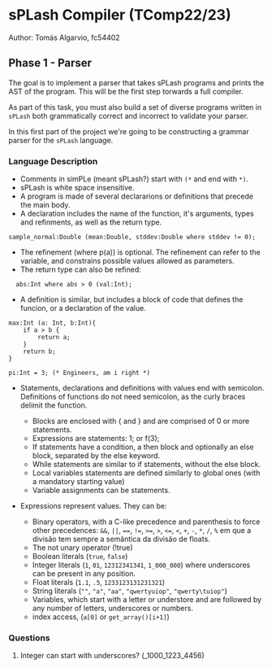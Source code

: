 # sPLash Compiler (TComp22/23)


Author: Tomás Algarvio, fc54402


## Phase 1 - Parser

The goal is to implement a parser that takes sPLash programs and prints the AST of the program. This will be the first step torwards a full compiler.

As part of this task, you must also build a set of diverse programs written in `sPLash` both grammatically correct and incorrect to validate your parser.

In this first part of the project we're going to be constructing a grammar parser for the `sPLash` language.

### Language Description

- Comments in simPLe (meant sPLash?) start with `(*` and end with `*)`.
- sPLash is white space insensitive.
- A program is made of several declararions or definitions that precede the main body.
- A declaration includes the name of the function, it's arguments, types and refinments, as well as the return type.

```sPLash
sample_normal:Double (mean:Double, stddev:Double where stddev != 0);
```
- The refinement (where p(a)) is optional. The refinement can refer to the variable, and constrains possible values allowed as parameters.
- The return type can also be refined:

```sPLash
  abs:Int where abs > 0 (val:Int);  
```

- A definition is similar, but includes a block of code that defines the funcion, or a declaration of the value.

```sPLash
max:Int (a: Int, b:Int){
    if a > b {
        return a;
    }
    return b;
}

pi:Int = 3; (* Engineers, am i right *)
```

- Statements, declarations and definitions with values end with semicolon. Definitions of functions do not need semicolon, as the curly braces delimit the function.
    - Blocks are enclosed with { and } and are comprised of 0 or more statements.
    - Expressions are statements: 1; or f(3);
    - If statements have a condition, a then block and optionally an else block, separated by the else keyword.
    - While statements are similar to if statements, without the else block.
    - Local variables statements are defined similarly to global ones (with a mandatory starting value)
    - Variable assignments can be statements.

- Expressions represent values. They can be:
    - Binary operators, with a C-like precedence and parenthesis to force other precedences: `&&`, `||`, `==`, `!=`, `>=`, `>`, `<=`, `<`, `+`, `-`, `*`, `/`, `%` em que a divisão tem sempre a semântica da divisão de floats.
    - The not unary operator (!true)
    - Boolean literals (`true`, `false`)
    - Integer literals (`1`, `01`, `12312341341`, `1_000_000`) where underscores can be present in any position.
    - Float literals (`1.1`, `.5`, `1233123131231321`)
    - String literals (`""`, `"a"`, `"aa"`, `"qwertyuiop"`, `"qwerty\tuiop"`)
    - Variables, which start with a letter or understore and are followed by any number of letters, underscores or numbers.
    - index access, (`a[0]` or `get_array()[i+1]`)

### Questions

1. Integer can start with underscores? (_1000_1223_4456)